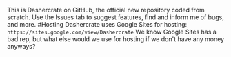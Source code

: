 This is Dashercrate on GitHub, the official new repository coded from scratch.
Use the Issues tab to suggest features, find and inform me of bugs, and more.
#Hosting
Dashercrate uses Google Sites for hosting: `https://sites.google.com/view/Dashercrate`
We know Google Sites has a bad rep, but what else would we use for hosting if we don't have any money anyways?
